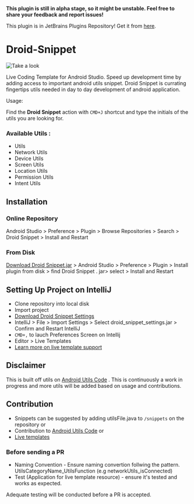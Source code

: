 **This plugin is still in alpha stage, so it might be unstable. Feel free to share your feedback and report issues!**

This plugin is in JetBrains Plugins Repository! Get it from [here](https://plugins.jetbrains.com/plugin/10198-droid-snippet).

# Droid-Snippet
![Take a look](droid_snippet_usage_demo.gif)

Live Coding Template for Android Studio. 
Speed up development time by adding access to important android utils snippet. 
Droid Snippet is currating fingertips utils needed in day to day development of android application.

Usage:

Find the **Droid Snippet** action  with `CMD+J` shortcut and type the initials of the utils you are looking for.
### Available Utils :

* Utils
* Network Utils
* Device Utils
* Screen Utils
* Location Utils
* Permission Utils
* Intent Utils

## Installation

### Online Repository
Android Studio > Preference > Plugin > Browse Repositories > Search > Droid Snippet > Install and Restart

### From Disk
[Download Droid Snippet.jar](https://github.com/KingsMentor/Droid-Snippet/blob/master/Plugin.jar?raw=true) > Android Studio > Preference > Plugin > Install plugin from disk >  find Droid Snippet . jar> select > Install and Restart

## Setting Up Project on IntelliJ

* Clone repository into local disk
* Import project
* [Download Droid Snippet Settings](https://github.com/KingsMentor/Droid-Snippet/blob/master/plugin_settings/droid_snippet_settings.jar?raw=true) 
* IntelliJ > File > Import Settings > Select droid_snippet_settings.jar > Confirm and Restart IntelliJ
* `CMD+,` to lauch Preferences Screen on Intellij
* Editor > Live Templates
* [Learn more on live template support](https://www.jetbrains.org/intellij/sdk/docs/tutorials/live_templates/template_support.html)

## Disclaimer
This is built off utils on [Android Utils Code](https://github.com/Blankj/AndroidUtilCode) . 
This is continuously a work in progress and more utils will be added based on usage and contributions. 

## Contribution
* Snippets can be suggested by adding utilsFile.java to `/snippets` on the repository or
* Contribution to [Android Utils Code](https://github.com/Blankj/AndroidUtilCode)  or 
* [Live templates](https://www.jetbrains.org/intellij/sdk/docs/tutorials/live_templates/template_support.html)

### Before sending a PR

* Naming Convention - Ensure naming convertion follwing the pattern. UtilsCategoryName_UtilsFunction (e.g networkUtils_isConnected)
* Test (Application for live template resource) - ensure it's tested and works as expected.

Adequate testing will be conducted before a PR is accepted. 

